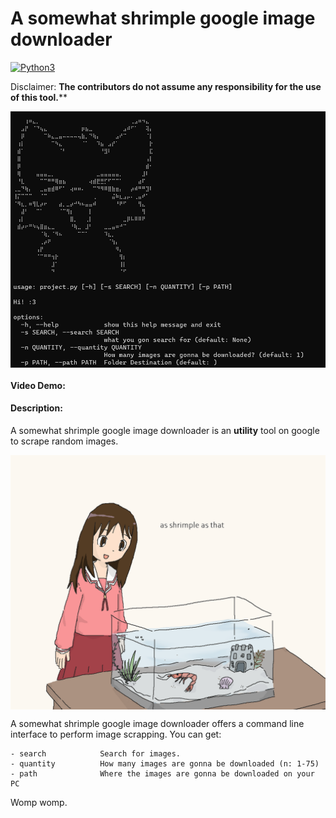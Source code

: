 # A somewhat shrimple google image downloader

[![Python3](https://img.shields.io/badge/language-Python3-red)](https://img.shields.io/badge/language-Python3-red)

Disclaimer: **The contributors do not assume any responsibility for the use of this tool.****

<p align="center">
<img align="center" src=".img/help.png" width="900">
</p>

#### Video Demo:  <URL HERE>
#### Description:
A somewhat shrimple google image downloader is an **utility** tool on google to scrape random images.

<p align="center">
<img align="center" src=".img/Shrimple.png" width="900">
</p>

A somewhat shrimple google image downloader offers a command line interface to perform image scrapping. You can get:
```text
- search            Search for images.
- quantity          How many images are gonna be downloaded (n: 1-75)
- path              Where the images are gonna be downloaded on your PC
```

Womp womp.